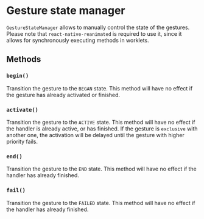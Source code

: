 # Gesture state manager

`GestureStateManager` allows to manually control the state of the gestures. Please note that `react-native-reanimated` is required to use it, since it allows for synchronously executing methods in worklets.

## Methods

### `begin()`

Transition the gesture to the `BEGAN` state. This method will have no effect if the gesture has already activated or finished.

### `activate()`

Transition the gesture to the `ACTIVE` state. This method will have no effect if the handler is already active, or has finished. If the gesture is `exclusive` with another one, the activation will be delayed until the gesture with higher priority fails.

### `end()`

Transition the gesture to the `END` state. This method will have no effect if the handler has already finished.

### `fail()`

Transition the gesture to the `FAILED` state. This method will have no effect if the handler has already finished.
